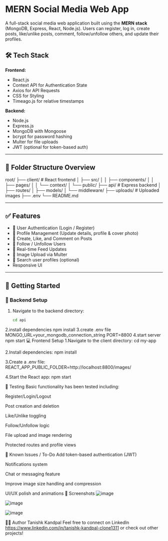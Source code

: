# MERN Social Media Web App

A full-stack social media web application built using the **MERN stack** (MongoDB, Express, React, Node.js). Users can register, log in, create posts, like/unlike posts, comment, follow/unfollow others, and update their profiles.

## 🛠️ Tech Stack

**Frontend:**
- React.js
- Context API for Authentication State
- Axios for API Requests
- CSS for Styling
- Timeago.js for relative timestamps

**Backend:**
- Node.js
- Express.js
- MongoDB with Mongoose
- bcrypt for password hashing
- Multer for file uploads
- JWT (optional for token-based auth)

---

## 📂 Folder Structure Overview
root/
├── client/ # React frontend
│ ├── src/
│ │ ├── components/
│ │ ├── pages/
│ │ └── context/
│ └── public/
├── api/ # Express backend
│ ├── routes/
│ ├── models/
│ └── middleware/
├── uploads/ # Uploaded images
├── .env
└── README.md

---

## ✅ Features

- 🔐 User Authentication (Login / Register)
- 👤 Profile Management (Update details, profile & cover photo)
- 📸 Create, Like, and Comment on Posts
- 👫 Follow / Unfollow Users
- 💬 Real-time Feed Updates
- 📂 Image Upload via Multer
- 🔎 Search user profiles (optional)
- Responsive UI

---

## 🚀 Getting Started

### 🔧 Backend Setup

1. Navigate to the backend directory:
   ```bash
   cd api
2.install dependencies
    npm install
3.create .env file
    MONGO_URL=your_mongodb_connection_string
    PORT=8800
4.start server
    npm start
💻 Frontend Setup
1.Navigate to the client directory:
cd my-app

2.Install dependencies:
npm install

3.Create a .env file:
REACT_APP_PUBLIC_FOLDER=http://localhost:8800/images/

4.Start the React app:
npm start

🧪 Testing
Basic functionality has been tested including:

Register/Login/Logout

Post creation and deletion

Like/Unlike toggling

Follow/Unfollow logic

File upload and image rendering

Protected routes and profile views

🐛 Known Issues / To-Do
Add token-based authentication (JWT)

Notifications system

Chat or messaging feature

Improve image size handling and compression

UI/UX polish and animations
📸 Screenshots
![image](https://github.com/user-attachments/assets/384f0032-26a6-4329-b232-4efced80efa5)

![image](https://github.com/user-attachments/assets/8a3a60e5-f875-412f-9e2c-92e0ae9a2aca)

![image](https://github.com/user-attachments/assets/0acc36d7-9553-4185-88c0-6724c9a52490)

👨‍💻 Author
Tanishk Kandpal
Feel free to connect on LinkedIn https://www.linkedin.com/in/tanishk-kandpal-clone1311 or check out other projects!




